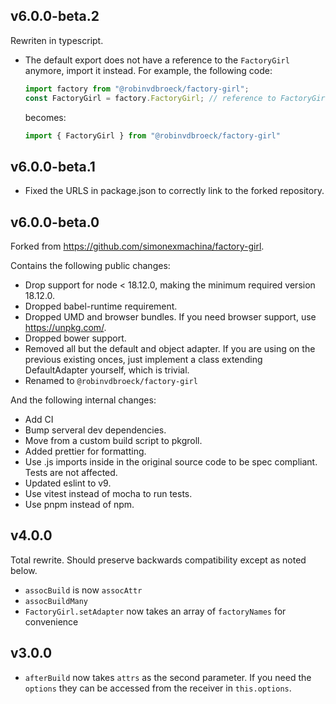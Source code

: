 ## v6.0.0-beta.2

Rewriten in typescript.

- The default export does not have a reference to the `FactoryGirl` anymore,
  import it instead. 
  For example, the following code:
  ```typescript
  import factory from "@robinvdbroeck/factory-girl";
  const FactoryGirl = factory.FactoryGirl; // reference to FactoryGirl class
  ```
  becomes:
  ```typescript
  import { FactoryGirl } from "@robinvdbroeck/factory-girl"
  ```

## v6.0.0-beta.1

- Fixed the URLS in package.json to correctly link to the forked repository.

## v6.0.0-beta.0

Forked from https://github.com/simonexmachina/factory-girl.

Contains the following public changes:

- Drop support for node < 18.12.0, making the minimum required version 18.12.0.
- Dropped babel-runtime requirement.
- Dropped UMD and browser bundles. If you need browser support, use https://unpkg.com/.
- Dropped bower support.
- Removed all but the default and object adapter. If you are using on the previous existing
  onces, just implement a class extending DefaultAdapter yourself, which is
  trivial.
- Renamed to `@robinvdbroeck/factory-girl`

And the following internal changes:

- Add CI
- Bump serveral dev dependencies.
- Move from a custom build script to pkgroll.
- Added prettier for formatting.
- Use .js imports inside in the original source code to be spec compliant. Tests
  are not affected.
- Updated eslint to v9.
- Use vitest instead of mocha to run tests.
- Use pnpm instead of npm.

## v4.0.0

Total rewrite. Should preserve backwards compatibility except as noted below.

- `assocBuild` is now `assocAttr`
- `assocBuildMany`
- `FactoryGirl.setAdapter` now takes an array of `factoryNames` for convenience

## v3.0.0

- `afterBuild` now takes `attrs` as the second parameter. If you need the `options` they can be
  accessed from the receiver in `this.options`.
